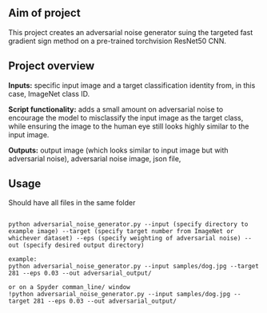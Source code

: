 ## Aim of project

This project creates an adversarial noise generator suing the targeted fast gradient sign method on a pre-trained torchvision ResNet50 CNN.


## Project overview 
**Inputs:** specific input image and a target classification identity from, in this case, ImageNet class ID.

**Script functionality:** adds a small amount on adversarial noise to encourage the model to misclassify the input image as the target class, while ensuring the image to the human eye still looks highly similar to the input image.

**Outputs:** output image (which looks similar to input image but with adversarial noise), adversarial noise image, json file, 

## Usage
Should have all files in the same folder

```bash/ linux command window run

python adversarial_noise_generator.py --input (specify directory to example image) --target (specify target number from ImageNet or whichever dataset) --eps (specify weighting of adversarial noise) --out (specify desired output directory)

example: 
python adversarial_noise_generator.py --input samples/dog.jpg --target 281 --eps 0.03 --out adversarial_output/

or on a Spyder comman_line/ window
!python adversarial_noise_generator.py --input samples/dog.jpg --target 281 --eps 0.03 --out adversarial_output/

